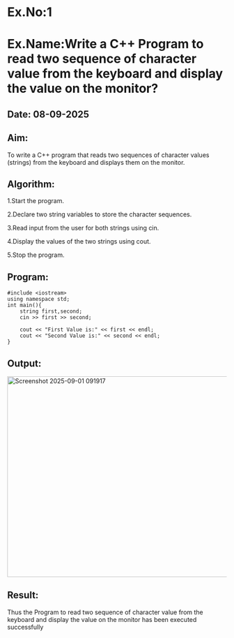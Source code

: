 # Ex.No:1
# Ex.Name:Write a C++ Program to read two sequence of character  value from the keyboard and display the value on the monitor?
## Date: 08-09-2025
## Aim:
To write a C++ program that reads two sequences of character values (strings) from the keyboard and displays them on the monitor.

## Algorithm:
1.Start the program.

2.Declare two string variables to store the character sequences.

3.Read input from the user for both strings using cin.

4.Display the values of the two strings using cout.

5.Stop the program.
## Program:
```
#include <iostream>
using namespace std;
int main(){
    string first,second;
    cin >> first >> second;
    
    cout << "First Value is:" << first << endl;
    cout << "Second Value is:" << second << endl;
}
```






## Output:
<img width="1189" height="460" alt="Screenshot 2025-09-01 091917" src="https://github.com/user-attachments/assets/ae862f9c-4c87-4b61-9f3b-e356982d19a2" />



## Result:
Thus the Program to read two sequence of character  value from the keyboard and display the value on the monitor has been executed successfully
